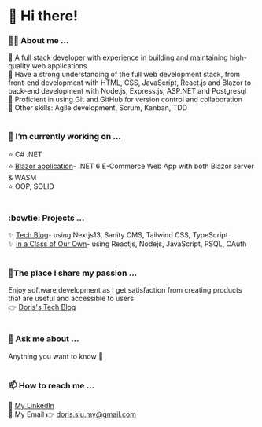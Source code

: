 # 👋 Hi there!

<!--
**Doris-Siu/Doris-Siu** is a ✨ _special_ ✨ repository because its `README.md` (this file) appears on your GitHub profile.

Here are some ideas to get you started:

- 🔭 I’m currently working on ...
- 🌱 I’m currently learning ...
- 👯 I’m looking to collaborate on ...
- 🤔 I’m looking for help with ...
- 💬 Ask me about ...
- 📫 How to reach me: ...
- 😄 Pronouns: ...
- ⚡ Fun fact: ...
-->

### **👩‍🏫 About me ...** <br>
🌻 A full stack developer with experience in building and maintaining high-quality web applications<br>
🌻 Have a strong understanding of the full web development stack, from front-end development with HTML, CSS, JavaScript, React.js and Blazor to back-end development with Node.js, Express.js, ASP.NET and Postgresql<br>
🌻 Proficient in using Git and GitHub for version control and collaboration<br>
🌻 Other skills: Agile development, Scrum, Kanban, TDD
<br><br>
### **🔭 I’m currently working on ...**<br>
:star: C# .NET<br>
:star: [Blazor application](https://github.com/Doris-Siu/TangyBlazor)- .NET 6 E-Commerce Web App with both Blazor server & WASM <br> 
:star: OOP, SOLID
<br><br>
### **:bowtie: Projects ...** <br>
 :sparkles: [Tech Blog](https://github.com/Doris-Siu/doris-tech-blog "Doris's tech blog")- using Nextjs13, Sanity CMS, Tailwind CSS, TypeScript <br>
 :sparkles: [In a Class of Our Own](https://github.com/Doris-Siu/in-a-class-of-our-own "in-a-class-of-our-own")- using Reactjs, Nodejs, JavaScript, PSQL, OAuth
<br><br>
### **🌱The place I share my passion ...** <br>
Enjoy software development as I get satisfaction from creating products that are useful and accessible to users<br>
👉 [Doris's Tech Blog](https://doris-techblog.vercel.app/ "Doris's tech blog") 
<br><br>
### **💬 Ask me about ...**<br>
Anything you want to know 🙂 
<br><br>
### **📫 How to reach me ...**<br>
💛 [My LinkedIn](https://www.linkedin.com/in/doris-siu/ "My LinkedIn")<br>
💛 My Email 👉 doris.siu.my@gmail.com

